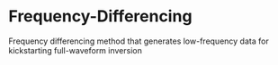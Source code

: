 # Frequency-Differencing
Frequency differencing method that generates low-frequency data for kickstarting full-waveform inversion
